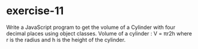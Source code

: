 # exercise-11

Write a JavaScript program to get the volume of a Cylinder with four decimal places using object classes.
Volume of a cylinder : V = πr2h
where r is the radius and h is the height of the cylinder.